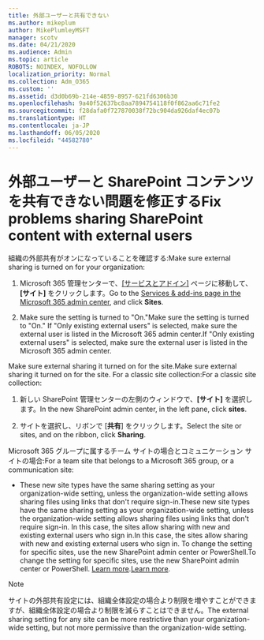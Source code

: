```yaml
---
title: 外部ユーザーと共有できない
ms.author: mikeplum
author: MikePlumleyMSFT
manager: scotv
ms.date: 04/21/2020
ms.audience: Admin
ms.topic: article
ROBOTS: NOINDEX, NOFOLLOW
localization_priority: Normal
ms.collection: Adm_O365
ms.custom: ''
ms.assetid: d3d0b69b-214e-4859-8957-621fd6306b30
ms.openlocfilehash: 9a40f52637bc8aa7894754118f0f862aa6c71fe2
ms.sourcegitcommit: f28dafa0f727870038f72bc904da926daf4ec07b
ms.translationtype: HT
ms.contentlocale: ja-JP
ms.lasthandoff: 06/05/2020
ms.locfileid: "44582780"
---
```

# <a name="fix-problems-sharing-sharepoint-content-with-external-users"></a><span data-ttu-id="22c6f-102">外部ユーザーと SharePoint コンテンツを共有できない問題を修正する</span><span class="sxs-lookup"><span data-stu-id="22c6f-102">Fix problems sharing SharePoint content with external users</span></span>

<span data-ttu-id="22c6f-103">組織の外部共有がオンになっていることを確認する:</span><span class="sxs-lookup"><span data-stu-id="22c6f-103">Make sure external sharing is turned on for your organization:</span></span>
  
1. <span data-ttu-id="22c6f-104">Microsoft 365 管理センターで、[[サービスとアドイン]](https://portal.office.com/adminportal/home#/Settings/ServicesAndAddIns) ページに移動して、**[サイト]** をクリックします。</span><span class="sxs-lookup"><span data-stu-id="22c6f-104">Go to the [Services &amp; add-ins page in the Microsoft 365 admin center](https://portal.office.com/adminportal/home#/Settings/ServicesAndAddIns), and click **Sites**.</span></span>
    
2. <span data-ttu-id="22c6f-105">Make sure the setting is turned to "On."</span><span class="sxs-lookup"><span data-stu-id="22c6f-105">Make sure the setting is turned to "On."</span></span> <span data-ttu-id="22c6f-106">If "Only existing external users" is selected, make sure the external user is listed in the Microsoft 365 admin center.</span><span class="sxs-lookup"><span data-stu-id="22c6f-106">If "Only existing external users" is selected, make sure the external user is listed in the Microsoft 365 admin center.</span></span>
    
<span data-ttu-id="22c6f-107">Make sure external sharing it turned on for the site.</span><span class="sxs-lookup"><span data-stu-id="22c6f-107">Make sure external sharing it turned on for the site.</span></span> <span data-ttu-id="22c6f-108">For a classic site collection:</span><span class="sxs-lookup"><span data-stu-id="22c6f-108">For a classic site collection:</span></span>
  
1. <span data-ttu-id="22c6f-109">新しい SharePoint 管理センターの左側のウィンドウで、**[サイト]** を選択します。</span><span class="sxs-lookup"><span data-stu-id="22c6f-109">In the new SharePoint admin center, in the left pane, click **sites**.</span></span>
    
2. <span data-ttu-id="22c6f-110">サイトを選択し、リボンで [**共有**] をクリックします。</span><span class="sxs-lookup"><span data-stu-id="22c6f-110">Select the site or sites, and on the ribbon, click **Sharing**.</span></span>
    
<span data-ttu-id="22c6f-111">Microsoft 365 グループに属するチーム サイトの場合とコミュニケーション サイトの場合:</span><span class="sxs-lookup"><span data-stu-id="22c6f-111">For a team site that belongs to a Microsoft 365 group, or a communication site:</span></span>
  
- <span data-ttu-id="22c6f-112">These new site types have the same sharing setting as your organization-wide setting, unless the organization-wide setting allows sharing files using links that don't require sign-in.</span><span class="sxs-lookup"><span data-stu-id="22c6f-112">These new site types have the same sharing setting as your organization-wide setting, unless the organization-wide setting allows sharing files using links that don't require sign-in.</span></span> <span data-ttu-id="22c6f-113">In this case, the sites allow sharing with new and existing external users who sign in.</span><span class="sxs-lookup"><span data-stu-id="22c6f-113">In this case, the sites allow sharing with new and existing external users who sign in.</span></span> <span data-ttu-id="22c6f-114">To change the setting for specific sites, use the new SharePoint admin center or PowerShell.</span><span class="sxs-lookup"><span data-stu-id="22c6f-114">To change the setting for specific sites, use the new SharePoint admin center or PowerShell.</span></span> <span data-ttu-id="22c6f-115">[Learn more](https://go.microsoft.com/fwlink/?linkid=871863).</span><span class="sxs-lookup"><span data-stu-id="22c6f-115">[Learn more](https://go.microsoft.com/fwlink/?linkid=871863).</span></span>
    
> [!NOTE]
> <span data-ttu-id="22c6f-116">サイトの外部共有設定には、組織全体設定の場合より制限を増やすことができますが、組織全体設定の場合より制限を減らすことはできません。</span><span class="sxs-lookup"><span data-stu-id="22c6f-116">The external sharing setting for any site can be more restrictive than your organization-wide setting, but not more permissive than the organization-wide setting.</span></span> 
  

